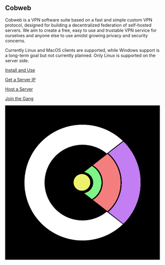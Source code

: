## Cobweb

Cobweb is a VPN software suite based on a fast and simple custom VPN protocol, designed for building a decentralized federation of self-hosted servers. We aim to create a free, easy to use and trustable VPN service for ourselves and anyone else to use amidst growing privacy and security concerns.

Currently Linux and MacOS clients are supported, while Windows support is a long-term goal but not currently planned. Only Linux is supported on the server side.

[Install and Use](https://cobweb-gang.github.io/install)

[Get a Server IP](https://cobweb-gang.github.io/list)

[Host a Server](https://cobweb-gang.github.io/host)

[Join the Gang](https://cobweb-gang.github.io/join)

![Image](./logo.png)
